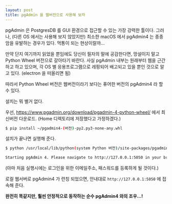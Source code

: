 ```yaml
---
layout: post
title: pgAdmin 을 웹버전으로 사용해 보자
---
```


pgAdmin 은 PostgresDB 를 GUI 환경으로 접근할 수 있는 가장 강력한 툴이다.
그러나, (다른 OS 에서는 사용해 보지 않았지만) 최소한 macOS 에서 pgAdmin4 는 종종 암을 유발하는 경우가 있다.
먹통이 되는 현상이랄까... 

만약 단지 여기까지 읽었을 뿐임에도 당신이 필자의 말에 공감한다면, 망설이지 말고 Python Wheel 버전으로 갈아타기 바란다.
사실 pgAdmin 내부는 원래부터 웹을 근간하고 하고 있으며, 각 OS 별 응용프로그램으로 레핑되어 배고되고 있을 뿐인 것으로 알고 있다. (electron 을 떠올리면 됨)

따라서 Python Wheel 버전은 웹버전이라기 보다는 퓨어한 버전의 pgAdmin4 라 할 수 있다.

설치는 뭐 별거 없다.

우선, https://www.pgadmin.org/download/pgadmin-4-python-wheel/ 에서 최신버전 다운로드.
(Home 디렉토리에 저장했다고 가정하겠다.)
``` sh
$ pip install ~/pgadmin4-(버전)-py2.py3-none-any.whl
```

설치가 끝나면 실행해 준다.

``` sh
$ python /usr/local/lib/python(system Python 버전)/site-packages/pgadmin4/pgAdmin4.py

Starting pgAdmin 4. Please navigate to http://127.0.0.1:5050 in your browser.
```
(아마 처음 실행시에는 로그인을 위한 이메일주소, 패스워드를 등록하게 될 것이다.)

로컬 웹서버로 pgAdmin4 가 런칭 되었으면, 안내대로 `http://127.0.0.1:5050` 에 접속해 준다.



**완전히 똑같지만, 훨씬 안정적으로 동작하는 순수 pgAdmin4 와의 조우...!**


<ins class="adsbygoogle" style="display:block; text-align:center;" 
    data-ad-layout="in-article" data-ad-format="fluid" data-ad-client="ca-pub-6472474470403321" data-ad-slot="4953204744"></ins>
